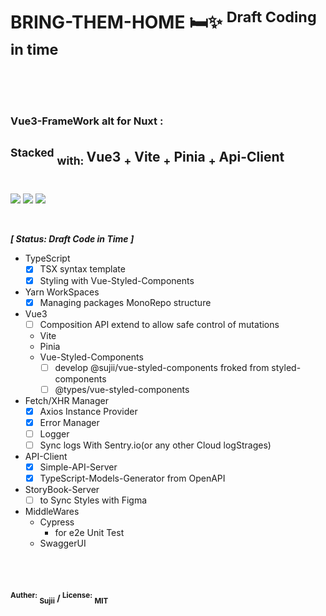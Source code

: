 <br/>
<br/>
<h1> BRING-THEM-HOME 🛏✨ <sup> Draft Coding in time </sup> <br/><br/><br/></h1>
<h3> Vue3-FrameWork alt for Nuxt : </h3>

## <sup>Stacked</sup> <sub>with: </sub> Vue3 <sub>+</sub> Vite <sub>+</sub> Pinia <sub>+</sub> Api-Client<br/><sub>　　</sub>

<p>
<img src="https://img.shields.io/badge/node-%5Ev16.15.x%20%7C%20gallium-blue?style=for-the-badge">
  <img src="https://img.shields.io/badge/vuejs%2Fcore-%5Ev3.2.41-green?style=for-the-badge">
    <img src="https://img.shields.io/badge/license-MIT-yellow?style=for-the-badge">
</p>

<br/>

***[ Status: Draft Code in Time ]***
- TypeScript
  - [x] TSX syntax template
  - [x] Styling with Vue-Styled-Components
- Yarn WorkSpaces
  - [x] Managing packages MonoRepo structure 
- Vue3
  - [ ] Composition API extend  to allow safe control of mutations
  - Vite
  - Pinia
  - Vue-Styled-Components
    - [ ] develop @sujii/vue-styled-components froked from styled-components
    - [ ] @types/vue-styled-components
- Fetch/XHR Manager
  - [x] Axios Instance Provider
  - [x] Error Manager
  - [ ] Logger
  - [ ] Sync logs With Sentry.io(or any other Cloud logStrages)
- API-Client
  - [x] Simple-API-Server
  - [x] TypeScript-Models-Generator from OpenAPI
- StoryBook-Server
  - [ ] to Sync Styles with Figma
- MiddleWares
  - Cypress
    - for e2e Unit Test
  - SwaggerUI 

<br/>
<br/>


#### <sup>Auther:</sup> <sub>Sujii</sub> / <sup>License:</sup> <sub>MIT</sub>

<br/>
<br/>
